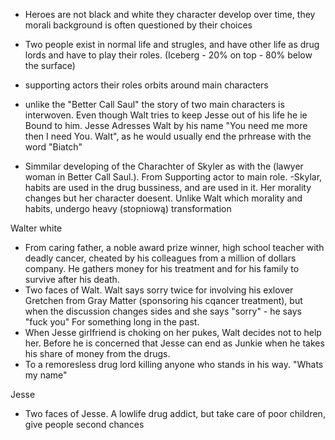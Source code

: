 - Heroes are not black and white they character develop over time, they morali background is often questioned by their choices
- Two people exist in normal life and strugles, and have other life as drug lords and have to play their roles. (Iceberg - 20% on top - 80% below the surface)
- supporting actors their roles orbits around main characters
- unlike the "Better Call Saul" the story of two main characters is interwoven. Even though Walt tries to keep Jesse out of his life he ie Bound to him. Jesse Adresses Walt by his name "You need me more then I need You. Walt", as he would usually end the prhrease with the word "Biatch"

- Simmilar developing of the Charachter of Skyler as with the (lawyer woman in Better Call Saul.). From Supporting actor to main role. 
-Skylar, habits are used in the drug bussiness, and are used in it. Her morality changes but her character doesent. Unlike Walt which morality and habits, undergo heavy (stopniową) transformation

Walter white
- From caring father, a noble award prize winner, high school teacher with deadly cancer, cheated by his colleagues from a million of dollars company. He gathers money for his treatment and for his family to survive after his death.
- Two faces of Walt. Walt says sorry twice for involving his exlover Gretchen from Gray Matter (sponsoring his cqancer treatment), but when the discussion changes sides and she says "sorry" - he says "fuck you" For something long in the past. 
- When Jesse girlfriend is choking on her pukes, Walt decides not to help her. Before he is concerned that Jesse can end as Junkie when he takes his share of money from the drugs.
- To a remoresless drug lord killing anyone who stands in his way. "Whats my name"

Jesse
- Two faces of Jesse. A lowlife drug addict, but take care of poor children, give people second chances